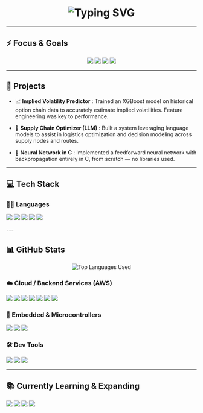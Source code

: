 <!-- Typing SVG -->
<div align="center">
  <h1>
    <img src="https://readme-typing-svg.demolab.com?font=Fira+Code&size=30&duration=3000&pause=1000&color=00F7FF&center=true&vCenter=true&width=600&lines=Hi%2C+I'm+Ashutosh!;Competitive+Programmer;ML+%26+DL;Lost+in+Algorithms+%F0%9F%A7%91%E2%80%8D%F0%9F%92%BB" alt="Typing SVG" />
  </h1>
</div>

---

## ⚡ Focus & Goals

<p align="center">
  <img src="https://img.shields.io/badge/Focus-Competitive%20Programming-red?style=for-the-badge" />
  <img src="https://img.shields.io/badge/Focus-Deep%20Learning-pink?style=for-the-badge" />
  <img src="https://img.shields.io/badge/Status-Actively%20Coding-brightgreen?style=for-the-badge" />
  <img src="https://img.shields.io/badge/GOAL-Master-blue?style=for-the-badge" />
</p>

---

## 🧠 Projects

- 📈 **Implied Volatility Predictor** : Trained an XGBoost model on historical option chain data to accurately estimate implied volatilities. Feature engineering was key to performance.
  
- 🔗 **Supply Chain Optimizer (LLM)** :  Built a system leveraging language models to assist in logistics optimization and decision modeling across supply nodes and routes.

- 🧠 **Neural Network in C** : Implemented a feedforward neural network with backpropagation entirely in C, from scratch — no libraries used.
---

## 💻 Tech Stack 

### 👨‍💻 Languages

<p>
  <img src="https://img.shields.io/badge/C%2B%2B-00599C?style=for-the-badge&logo=c%2B%2B&logoColor=white"/>
  <img src="https://img.shields.io/badge/C-00599C?style=for-the-badge&logo=c&logoColor=white"/>
  <img src="https://img.shields.io/badge/Python-FFD43B?style=for-the-badge&logo=python&logoColor=blue"/>
  <img src="https://img.shields.io/badge/Java-007396?style=for-the-badge&logo=java&logoColor=white"/>
  <img src="https://img.shields.io/badge/MATLAB-0076A8?style=for-the-badge&logo=mathworks&logoColor=white"/>
</p>
---

## 📊 GitHub Stats

<p align="center">
  <img src="https://github-readme-stats.vercel.app/api/top-langs/?username=ashutosh-06-soni&layout=compact&theme=radical&langs_count=8" alt="Top Languages Used" />
</p>

### ☁️ Cloud / Backend Services (AWS)

<p>
  <img src="https://img.shields.io/badge/DynamoDB-4053D6?style=for-the-badge&logo=amazon-dynamodb&logoColor=white"/>
  <img src="https://img.shields.io/badge/VPC-232F3E?style=for-the-badge&logo=amazon-aws&logoColor=white"/>
  <img src="https://img.shields.io/badge/RDS-527FFF?style=for-the-badge&logo=amazonrds&logoColor=white"/>
  <img src="https://img.shields.io/badge/Bedrock-FF9900?style=for-the-badge&logo=amazon-aws&logoColor=white"/>
  <img src="https://img.shields.io/badge/EC2-FF9900?style=for-the-badge&logo=amazon-ec2&logoColor=white"/>
  <img src="https://img.shields.io/badge/S3-569A31?style=for-the-badge&logo=amazon-s3&logoColor=white"/>
  <img src="https://img.shields.io/badge/Lambda-F90?style=for-the-badge&logo=aws-lambda&logoColor=white"/>
</p>

### 🔩 Embedded & Microcontrollers

<p>
  <img src="https://img.shields.io/badge/ESP8266-323330?style=for-the-badge&logo=esphome&logoColor=white"/>
  <img src="https://img.shields.io/badge/Arduino_Uno-00979D?style=for-the-badge&logo=arduino&logoColor=white"/>
  <img src="https://img.shields.io/badge/ARM_MCU-0F3E5A?style=for-the-badge&logo=arm&logoColor=white"/>
</p>

### 🛠 Dev Tools

<p>
  <img src="https://img.shields.io/badge/Git-F05032?style=for-the-badge&logo=git&logoColor=white"/>
  <img src="https://img.shields.io/badge/GitHub-181717?style=for-the-badge&logo=github&logoColor=white"/>
  <img src="https://img.shields.io/badge/VS_Code-007ACC?style=for-the-badge&logo=visual-studio-code&logoColor=white"/>
</p>

---

## 📚 Currently Learning & Expanding

<p>
  <img src="https://img.shields.io/badge/AWS-FF9900?style=for-the-badge&logo=amazon-aws&logoColor=white"/>
  <img src="https://img.shields.io/badge/TypeScript-007ACC?style=for-the-badge&logo=typescript&logoColor=white"/>
  <img src="https://img.shields.io/badge/TensorFlow-FF6F00?style=for-the-badge&logo=tensorflow&logoColor=white"/>
  <img src="https://img.shields.io/badge/PyTorch-EE4C2C?style=for-the-badge&logo=pytorch&logoColor=white"/>
</p>
